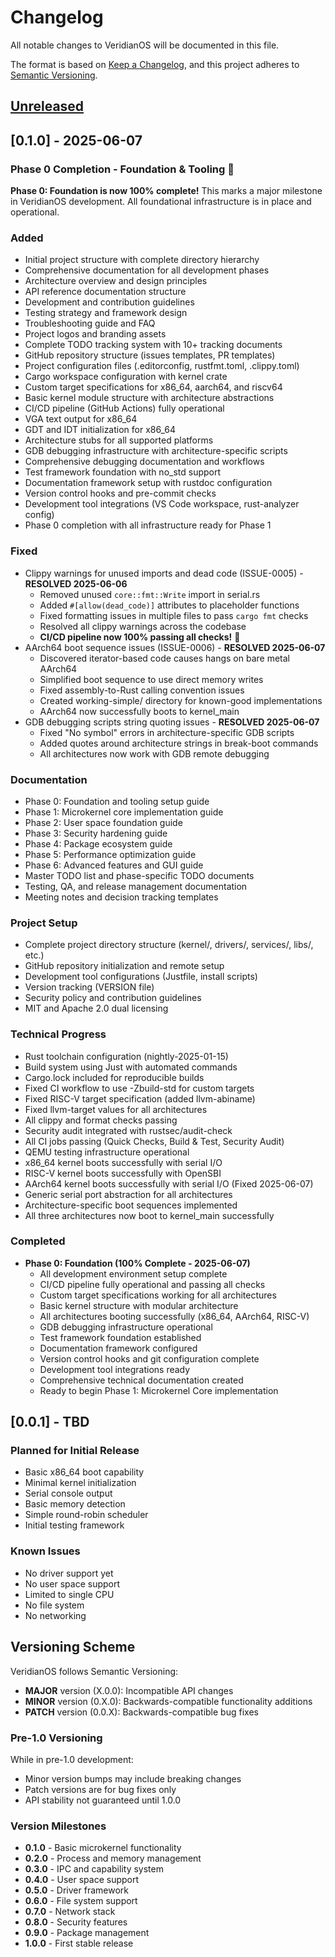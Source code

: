 # Changelog

All notable changes to VeridianOS will be documented in this file.

The format is based on [Keep a Changelog](https://keepachangelog.com/en/1.0.0/),
and this project adheres to [Semantic Versioning](https://semver.org/spec/v2.0.0.html).

## [Unreleased]

## [0.1.0] - 2025-06-07

### Phase 0 Completion - Foundation & Tooling 🎉
**Phase 0: Foundation is now 100% complete!** This marks a major milestone in VeridianOS development. All foundational infrastructure is in place and operational.

### Added
- Initial project structure with complete directory hierarchy
- Comprehensive documentation for all development phases
- Architecture overview and design principles
- API reference documentation structure
- Development and contribution guidelines
- Testing strategy and framework design
- Troubleshooting guide and FAQ
- Project logos and branding assets
- Complete TODO tracking system with 10+ tracking documents
- GitHub repository structure (issues templates, PR templates)
- Project configuration files (.editorconfig, rustfmt.toml, .clippy.toml)
- Cargo workspace configuration with kernel crate
- Custom target specifications for x86_64, aarch64, and riscv64
- Basic kernel module structure with architecture abstractions
- CI/CD pipeline (GitHub Actions) fully operational
- VGA text output for x86_64
- GDT and IDT initialization for x86_64
- Architecture stubs for all supported platforms
- GDB debugging infrastructure with architecture-specific scripts
- Comprehensive debugging documentation and workflows
- Test framework foundation with no_std support
- Documentation framework setup with rustdoc configuration
- Version control hooks and pre-commit checks
- Development tool integrations (VS Code workspace, rust-analyzer config)
- Phase 0 completion with all infrastructure ready for Phase 1

### Fixed
- Clippy warnings for unused imports and dead code (ISSUE-0005) - **RESOLVED 2025-06-06**
  - Removed unused `core::fmt::Write` import in serial.rs
  - Added `#[allow(dead_code)]` attributes to placeholder functions
  - Fixed formatting issues in multiple files to pass `cargo fmt` checks
  - Resolved all clippy warnings across the codebase
  - **CI/CD pipeline now 100% passing all checks!** 🎉
- AArch64 boot sequence issues (ISSUE-0006) - **RESOLVED 2025-06-07**
  - Discovered iterator-based code causes hangs on bare metal AArch64
  - Simplified boot sequence to use direct memory writes
  - Fixed assembly-to-Rust calling convention issues
  - Created working-simple/ directory for known-good implementations
  - AArch64 now successfully boots to kernel_main
- GDB debugging scripts string quoting issues - **RESOLVED 2025-06-07**
  - Fixed "No symbol" errors in architecture-specific GDB scripts
  - Added quotes around architecture strings in break-boot commands
  - All architectures now work with GDB remote debugging

### Documentation
- Phase 0: Foundation and tooling setup guide
- Phase 1: Microkernel core implementation guide
- Phase 2: User space foundation guide
- Phase 3: Security hardening guide
- Phase 4: Package ecosystem guide
- Phase 5: Performance optimization guide
- Phase 6: Advanced features and GUI guide
- Master TODO list and phase-specific TODO documents
- Testing, QA, and release management documentation
- Meeting notes and decision tracking templates

### Project Setup
- Complete project directory structure (kernel/, drivers/, services/, libs/, etc.)
- GitHub repository initialization and remote setup
- Development tool configurations (Justfile, install scripts)
- Version tracking (VERSION file)
- Security policy and contribution guidelines
- MIT and Apache 2.0 dual licensing

### Technical Progress
- Rust toolchain configuration (nightly-2025-01-15)
- Build system using Just with automated commands
- Cargo.lock included for reproducible builds
- Fixed CI workflow to use -Zbuild-std for custom targets
- Fixed RISC-V target specification (added llvm-abiname)
- Fixed llvm-target values for all architectures
- All clippy and format checks passing
- Security audit integrated with rustsec/audit-check
- All CI jobs passing (Quick Checks, Build & Test, Security Audit)
- QEMU testing infrastructure operational
- x86_64 kernel boots successfully with serial I/O
- RISC-V kernel boots successfully with OpenSBI
- AArch64 kernel boots successfully with serial I/O (Fixed 2025-06-07)
- Generic serial port abstraction for all architectures
- Architecture-specific boot sequences implemented
- All three architectures now boot to kernel_main successfully

### Completed
- **Phase 0: Foundation (100% Complete - 2025-06-07)**
  - All development environment setup complete
  - CI/CD pipeline fully operational and passing all checks
  - Custom target specifications working for all architectures
  - Basic kernel structure with modular architecture
  - All architectures booting successfully (x86_64, AArch64, RISC-V)
  - GDB debugging infrastructure operational
  - Test framework foundation established
  - Documentation framework configured
  - Version control hooks and git configuration complete
  - Development tool integrations ready
  - Comprehensive technical documentation created
  - Ready to begin Phase 1: Microkernel Core implementation

## [0.0.1] - TBD

### Planned for Initial Release
- Basic x86_64 boot capability
- Minimal kernel initialization
- Serial console output
- Basic memory detection
- Simple round-robin scheduler
- Initial testing framework

### Known Issues
- No driver support yet
- No user space support
- Limited to single CPU
- No file system
- No networking

## Versioning Scheme

VeridianOS follows Semantic Versioning:

- **MAJOR** version (X.0.0): Incompatible API changes
- **MINOR** version (0.X.0): Backwards-compatible functionality additions  
- **PATCH** version (0.0.X): Backwards-compatible bug fixes

### Pre-1.0 Versioning

While in pre-1.0 development:
- Minor version bumps may include breaking changes
- Patch versions are for bug fixes only
- API stability not guaranteed until 1.0.0

### Version Milestones

- **0.1.0** - Basic microkernel functionality
- **0.2.0** - Process and memory management
- **0.3.0** - IPC and capability system
- **0.4.0** - User space support
- **0.5.0** - Driver framework
- **0.6.0** - File system support
- **0.7.0** - Network stack
- **0.8.0** - Security features
- **0.9.0** - Package management
- **1.0.0** - First stable release

[Unreleased]: https://github.com/doublegate/VeridianOS/compare/main...HEAD